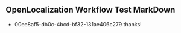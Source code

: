 ## OpenLocalization Workflow Test MarkDown
* 00ee8af5-db0c-4bcd-bf32-131ae406c279 thanks!

<!--HONumber=Dec16_HO4-->


